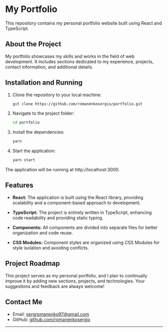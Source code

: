 # My Portfolio

This repository contains my personal portfolio website built using React and TypeScript.

## About the Project

My portfolio showcases my skills and works in the field of web development. It includes sections dedicated to my
experience, projects, contact information, and additional details.

## Installation and Running

1. Clone the repository to your local machine:

   ```bash
   git clone https://github.com/romanenkosergio/portfolio.git
    ```

2. Navigate to the project folder:
   ```bash 
   cd portfolio
    ```

3. Install the dependencies:
    ```bash
    yarn
    ```

4. Start the application:
    ```bash
    yarn start
    ```
The application will be running at http://localhost:3000.

## Features

- **React:** The application is built using the React library, providing scalability and a component-based approach to development.

- **TypeScript:** The project is entirely written in TypeScript, enhancing code readability and providing static typing.

- **Components:** All components are divided into separate files for better organization and code reuse.

- **CSS Modules:** Component styles are organized using CSS Modules for style isolation and avoiding conflicts.

## Project Roadmap

This project serves as my personal portfolio, and I plan to continually improve it by adding new sections, projects, and technologies. Your suggestions and feedback are always welcome!

## Contact Me

- Email: [sergromanenko97@gmail.com](mailto:sergromanenko97@gmail.com)
- GitHub: [github.com/romanenkosergio](https://github.com/romanenkosergio)

---
